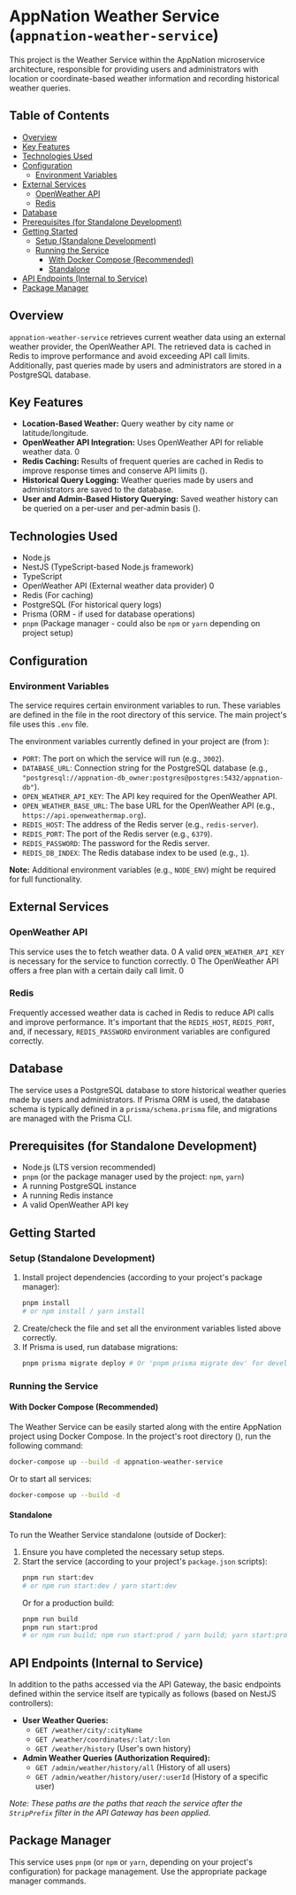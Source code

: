 # AppNation Weather Service (`appnation-weather-service`)

This project is the Weather Service within the AppNation microservice architecture, responsible for providing users and administrators with location or coordinate-based weather information and recording historical weather queries.

## Table of Contents

- [Overview](#overview)
- [Key Features](#key-features)
- [Technologies Used](#technologies-used)
- [Configuration](#configuration)
  - [Environment Variables](#environment-variables)
- [External Services](#external-services)
  - [OpenWeather API](#openweather-api)
  - [Redis](#redis)
- [Database](#database)
- [Prerequisites (for Standalone Development)](#prerequisites-for-standalone-development)
- [Getting Started](#getting-started)
  - [Setup (Standalone Development)](#setup-standalone-development)
  - [Running the Service](#running-the-service)
    - [With Docker Compose (Recommended)](#with-docker-compose-recommended)
    - [Standalone](#standalone)
- [API Endpoints (Internal to Service)](#api-endpoints-internal-to-service)
- [Package Manager](#package-manager)

## Overview

`appnation-weather-service` retrieves current weather data using an external weather provider, the OpenWeather API. The retrieved data is cached in Redis to improve performance and avoid exceeding API call limits. Additionally, past queries made by users and administrators are stored in a PostgreSQL database.

## Key Features

-   **Location-Based Weather:** Query weather by city name or latitude/longitude.
-   **OpenWeather API Integration:** Uses OpenWeather API for reliable weather data. <mcreference link="https://api.openweathermap.org" index="0">0</mcreference>
-   **Redis Caching:** Results of frequent queries are cached in Redis to improve response times and conserve API limits (<mcsymbol name="RedisService" filename="redis.service.ts" path="appnation-weather-service/src/modules/shared/redis/redis.service.ts" startline="8" type="class"></mcsymbol>).
-   **Historical Query Logging:** Weather queries made by users and administrators are saved to the database.
-   **User and Admin-Based History Querying:** Saved weather history can be queried on a per-user and per-admin basis (<mcsymbol name="WeatherService" filename="weather.service.ts" path="appnation-weather-service/src/modules/features/weather/v1/weather.service.ts" startline="9" type="class"></mcsymbol>).

## Technologies Used

-   Node.js
-   NestJS (TypeScript-based Node.js framework)
-   TypeScript
-   OpenWeather API (External weather data provider) <mcreference link="https://api.openweathermap.org" index="0">0</mcreference>
-   Redis (For caching)
-   PostgreSQL (For historical query logs)
-   Prisma (ORM - if used for database operations)
-   `pnpm` (Package manager - could also be `npm` or `yarn` depending on project setup)

## Configuration

### Environment Variables

The service requires certain environment variables to run. These variables are defined in the <mcfile name=".env" path="appnation-weather-service/.env"></mcfile> file in the root directory of this service. The main project's <mcfile name="docker-compose.yml" path="docker-compose.yml"></mcfile> file uses this `.env` file.

The environment variables currently defined in your project are (from <mcfile name=".env" path="/Users/25200282/Desktop/appNation/appnation-weather-service/.env"></mcfile>):

-   `PORT`: The port on which the service will run (e.g., `3002`).
-   `DATABASE_URL`: Connection string for the PostgreSQL database (e.g., `"postgresql://appnation-db_owner:postgres@postgres:5432/appnation-db"`).
-   `OPEN_WEATHER_API_KEY`: The API key required for the OpenWeather API.
-   `OPEN_WEATHER_BASE_URL`: The base URL for the OpenWeather API (e.g., `https://api.openweathermap.org`).
-   `REDIS_HOST`: The address of the Redis server (e.g., `redis-server`).
-   `REDIS_PORT`: The port of the Redis server (e.g., `6379`).
-   `REDIS_PASSWORD`: The password for the Redis server.
-   `REDIS_DB_INDEX`: The Redis database index to be used (e.g., `1`).

**Note:** Additional environment variables (e.g., `NODE_ENV`) might be required for full functionality.

## External Services

### OpenWeather API

This service uses the <mcurl name="OpenWeather API" url="https://api.openweathermap.org"></mcurl> to fetch weather data. <mcreference link="https://api.openweathermap.org" index="0">0</mcreference> A valid `OPEN_WEATHER_API_KEY` is necessary for the service to function correctly. <mcreference link="https://api.openweathermap.org" index="0">0</mcreference> The OpenWeather API offers a free plan with a certain daily call limit. <mcreference link="https://api.openweathermap.org" index="0">0</mcreference>

### Redis

Frequently accessed weather data is cached in Redis to reduce API calls and improve performance. It's important that the `REDIS_HOST`, `REDIS_PORT`, and, if necessary, `REDIS_PASSWORD` environment variables are configured correctly.

## Database

The service uses a PostgreSQL database to store historical weather queries made by users and administrators. If Prisma ORM is used, the database schema is typically defined in a `prisma/schema.prisma` file, and migrations are managed with the Prisma CLI.

## Prerequisites (for Standalone Development)

-   Node.js (LTS version recommended)
-   `pnpm` (or the package manager used by the project: `npm`, `yarn`)
-   A running PostgreSQL instance
-   A running Redis instance
-   A valid OpenWeather API key

## Getting Started

### Setup (Standalone Development)

1.  Install project dependencies (according to your project's package manager):
    ```bash
    pnpm install
    # or npm install / yarn install
    ```
2.  Create/check the <mcfile name=".env" path="appnation-weather-service/.env"></mcfile> file and set all the environment variables listed above correctly.
3.  If Prisma is used, run database migrations:
    ```bash
    pnpm prisma migrate deploy # Or 'pnpm prisma migrate dev' for development
    ```

### Running the Service

#### With Docker Compose (Recommended)

The Weather Service can be easily started along with the entire AppNation project using Docker Compose. In the project's root directory (<mcfolder name="appNation" path="/Users/25200282/Desktop/appNation"></mcfolder>), run the following command:

```bash
docker-compose up --build -d appnation-weather-service
```

Or to start all services:

```bash
docker-compose up --build -d
```

#### Standalone

To run the Weather Service standalone (outside of Docker):

1.  Ensure you have completed the necessary setup steps.
2.  Start the service (according to your project's `package.json` scripts):
    ```bash
    pnpm run start:dev
    # or npm run start:dev / yarn start:dev
    ```
    Or for a production build:
    ```bash
    pnpm run build
    pnpm run start:prod
    # or npm run build; npm run start:prod / yarn build; yarn start:prod
    ```

## API Endpoints (Internal to Service)

In addition to the paths accessed via the API Gateway, the basic endpoints defined within the service itself are typically as follows (based on NestJS controllers):

-   **User Weather Queries:**
    -   `GET /weather/city/:cityName`
    -   `GET /weather/coordinates/:lat/:lon`
    -   `GET /weather/history` (User's own history)
-   **Admin Weather Queries (Authorization Required):**
    -   `GET /admin/weather/history/all` (History of all users)
    -   `GET /admin/weather/history/user/:userId` (History of a specific user)

*Note: These paths are the paths that reach the service after the `StripPrefix` filter in the API Gateway has been applied.*

## Package Manager

This service uses `pnpm` (or `npm` or `yarn`, depending on your project's configuration) for package management. Use the appropriate package manager commands.
        
